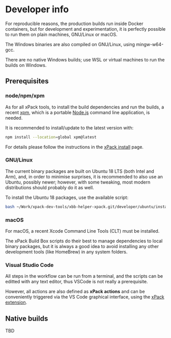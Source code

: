 # Developer info

For reproducible reasons, the production builds run inside Docker
containers, but for development and experimentation, it is perfectly
possible to run them on plain machines, GNU/Linux or macOS.

The Windows binaries are also compiled on GNU/Linux, using mingw-w64-gcc.

There are no native Windows builds; use WSL or virtual machines to run the
builds on Windows.

## Prerequisites

### node/npm/xpm

As for all xPack tools, to install the build dependencies and run the builds,
a recent [xpm](https://xpack.github.io/xpm/),
which is a portable [Node.js](https://nodejs.org/) command line application,
is needed.

It is recommended to install/update to the latest version with:

```sh
npm install --location=global xpm@latest
```

For details please follow the instructions in the
[xPack install](https://xpack.github.io/install/) page.

### GNU/Linux

The current binary packages are built on Ubuntu 18 LTS (both Intel and Arm),
and, in order to minimise surprises, it is recommended
to also use an Ubuntu, possibly newer;
however, with some tweaking, most modern distributions
should probably do it as well.

To install the Ubuntu 18 packages, use the available script:

```sh
bash ~/Work/xpack-dev-tools/xbb-helper-xpack.git/developer/ubuntu/install-dependencies.sh
```

### macOS

For macOS, a recent Xcode Command Line Tools (CLT) must be installed.

The xPack Build Box scripts do their best to manage dependencies to
local binary packages, but it is always a good idea to avoid
installing any other development tools (like HomeBrew) in
any system folders.

### Visual Studio Code

All steps in the workflow
can be run from a terminal, and the scripts can be editted with
any text editor, thus VSCode is not really a prerequisite.

However, all actions are also defined as **xPack actions** and can
be conveniently triggered via the VS Code graphical interface, using the
[xPack extension](https://marketplace.visualstudio.com/items?itemName=ilg-vscode.xpack).

## Native builds

TBD

